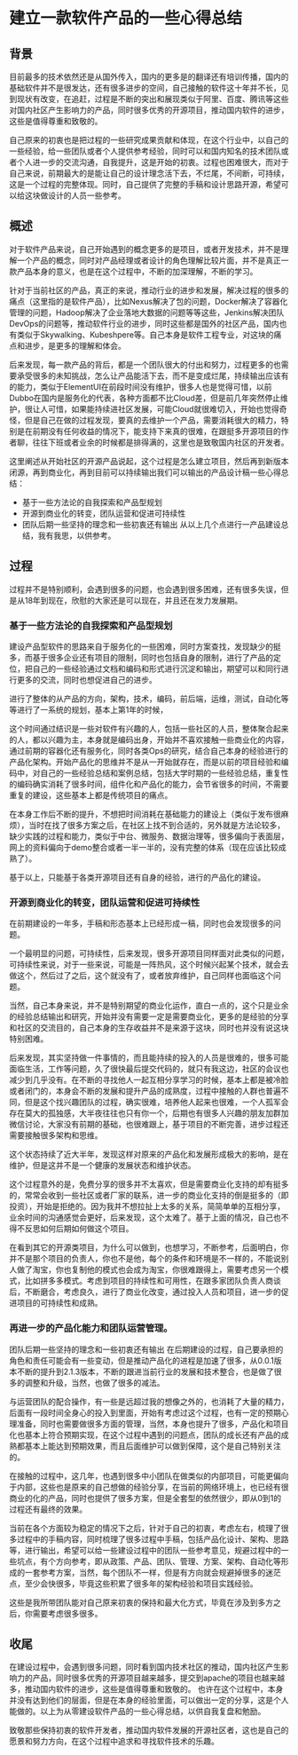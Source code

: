 # 建立一款软件产品的一些心得总结

## 背景
目前最多的技术依然还是从国外传入，国内的更多是的翻译还有培训传播，国内的基础软件并不是很发达，还有很多进步的空间，自己接触的软件这十年并不长，见到现状有改变，在追赶，过程是不断的突出和展现类似于阿里、百度、腾讯等这些对国内社区产生影响力的产品，同时很多优秀的开源项目，推动国内软件的进步，这些是值得尊重和致敬的。

自己原来的初衷也是把过程的一些研究成果贡献和体现，在这个行业中，以自己的一些经验，给一些团队或者个人提供参考经验，同时可以和国内知名的技术团队或者个人进一步的交流沟通，自我提升，这是开始的初衷。过程也困难很大，而对于自己来说，前期最大的是能让自己的设计理念活下去，不烂尾，不间断，可持续，这是一个过程的完整体现。同时，自己提供了完整的手稿和设计思路开源，希望可以给这块做设计的人员一些参考。

## 概述
对于软件产品来说，自己开始遇到的概念更多的是项目，或者开发技术，并不是理解一个产品的概念，同时对产品经理或者设计的角色理解比较片面，并不是真正一款产品本身的意义，也是在这个过程中，不断的加深理解，不断的学习。

针对于当前社区的产品，真正的来说，推动行业的进步和发展，解决过程的很多的痛点（这里指的是软件产品），比如Nexus解决了包的问题，Docker解决了容器化管理的问题，Hadoop解决了企业落地大数据的问题等等这些，Jenkins解决团队DevOps的问题等，推动软件行业的进步，同时这些都是国外的社区产品，国内也有类似于Skywalking、Kubeshpere等。自己本身是软件工程专业，对这块的痛点和进步，是更多的理解和体会。

后来发现，每一款产品的背后，都是一个团队很大的付出和努力，过程更多的也需要承受很多的未知挑战，怎么让产品能活下去，而不是变成烂尾，持续输出应该有的能力，类似于ElementUI在前段时间没有维护，很多人也是觉得可惜，以前Dubbo在国内是服务化的代表，各种方面都不比Cloud差，但是前几年突然停止维护，很让人可惜，如果能持续进社区发展，可能Cloud就很难切入，开始也觉得奇怪，但是自己在做的过程发现，要真的去维护一个产品，需要消耗很大的精力，特别是在前期没有任何收益的情况下，能支持下来真的很难，在跟挺多开源项目的作者聊，往往下班或者业余的时候都是排得满的，这里也是致敬国内社区的开发者。

这里阐述从开始社区的开源产品说起，这个过程是怎么建立项目，然后再到新版本闭源，再到商业化，再到目前可以持续输出我们可以输出的产品设计稿一些心得总结：

- 基于一些方法论的自我探索和产品型规划
- 开源到商业化的转变，团队运营和促进可持续性
- 团队后期一些坚持的理念和一些初衷还有输出
从以上几个点进行一产品建设总结，我有我思，以供参考。

## 过程
过程并不是特别顺利，会遇到很多的问题，也会遇到很多困难，还有很多失误，但是从18年到现在，欣慰的大家还是可以现在，并且还在发力发展期。

### 基于一些方法论的自我探索和产品型规划
建设产品型软件的思路来自于服务化的一些困难，同时方案查找，发现缺少的挺多，而基于很多企业还有项目的限制，同时也包括自身的限制，进行了产品的定位，把自己的一些经验通过文档和编码和形式进行沉淀和输出，期望可以和同行进行更多的交流，同时也想促进自己的进步。

进行了整体的从产品的方向，架构，技术，编码，前后端，运维，测试，自动化等等进行了一系统的规划，基本上第1年的时候，

这个时间通过结识是一些对软件有兴趣的人，包括一些社区的人员，整体聚合起来的人，都以兴趣为主，本身就是编码出身，开始并不喜欢接触一些商业化的内容，通过前期的容器化还有服务化，同时各类Ops的研究，结合自己本身的经验进行的产品化架构。开始产品化的思维并不是从一开始就存在，而是以前的项目经验和编码中，对自己的一些经验总结和案例总结，包括大学时期的一些经验总结，重复性的编码确实消耗了很多时间，组件化和产品化的能力，会节省很多的时间，不需要重复的建设，这些基本上都是传统项目的痛点。

在本身工作后不断的提升，不想把时间消耗在基础能力的建设上（类似于发布很麻烦），当时在找了很多方案之后，在社区上找不到合适的，另外就是方法论较多，缺少实践的过程和能力，类似于中台、微服务、数据治理等，很多偏向于表面层，网上的资料偏向于demo整合或者一半一半的，没有完整的体系（现在应该比较成熟了）。

基于以上，只能基于各类开源项目还有自身的经验，进行的产品化的建设。

### 开源到商业化的转变，团队运营和促进可持续性
在前期建设的一年多，手稿和形态基本上已经形成一稿，同时也会发现很多的问题。

一个最明显的问题，可持续性，后来发现，很多开源项目同样面对此类似的问题，可持续性来说，对于一些来说，可能是一阵热风，这个时候兴起某个技术，就会去做这个，然后过了之后，这个就没有了，或者放弃维护，自己同样也面临这个问题。

当然，自己本身来说，并不是特别期望的商业化运作，直白一点的，这个只是业余的经验总结输出和研究，开始并没有需要一定是需要商业化，更多的是经验的分享和社区的交流目的，自己本身的生存收益并不是来源于这块，同时也并没有说这块特别困难。

后来发现，其实坚持做一件事情的，而且能持续的投入的人员是很难的，很多可能面临生活，工作等问题，久了很快最后提交代码的，就只有我这边，社区的会议也减少到几乎没有。在不断的寻找他人一起互相分享学习的时候，基本上都是被冷脸或者闭门的，本身会不断的发展和提升产品的成熟度，过程中接触的人群也普遍不同，但是这个找兴趣团队的过程，确实很难，培养他人起来也很难，一个人孤军会存在莫大的孤独感，大半夜往往也只有你一个，后期也有很多人兴趣的朋友加群加微信讨论，大家没有前期的基础，也很难跟上，基于项目的不断完善，进步过程还需要接触很多架构和思维。

这个状态持续了近大半年，发现这样对原来的产品化和发展形成极大的影响，是在维护，但是这并不是一个健康的发展状态和维护状态。

这个过程意外的是，免费分享的很多并不太喜欢，但是需要商业化支持的却有挺多的，常常会收到一些社区或者厂家的联系，进一步的商业化支持的倒是挺多的（即投资），开始是拒绝的。因为我并不想拉扯上太多的关系，简简单单的互相分享，业余时间的沟通感觉会更好，后来发现，这个太难了。基于上面的情况，自己也不得不反思如何后期如何做这个项目。

在看到其它的开源类项目，为什么可以做到，也想学习，不断参考，后面明白，你并不是那个项目的负责人，你也不是他，每个的条件和环境是不一样的，不能说别人做了淘宝，你也复制他的模式也会成为淘宝，你很难跟得上，需要考虑另一个模式，比如拼多多模式。考虑到项目的持续性和可用性，在跟多家团队负责人商谈后，不断磨合，考虑良久，进行了商业化改变，通过投入人员和项目，进一步的促进项目的可持续性和成熟。

### 再进一步的产品化能力和团队运营管理。

团队后期一些坚持的理念和一些初衷还有输出
在后期建设的过程，自己要承担的角色和责任可能会有一些变动，但是推动产品化的进程是加速了很多，从0.0.1版本不断的提升到2.1.3版本，不断的跟进当前行业的发展和技术整合，也是做了很多的调整和升级，当然，也做了很多的减法。

与运营团队的配合操作，有一些是远超过我的想像之外的，也消耗了大量的精力，后面有一段时间全身心的投入到里面，开始有考虑过这个过程，也有一定的预期心理准备，同时也需要做很多方面的管理，当然，本身也提升了很多，产品化和项目化也基本上符合预期实现，在这个过程中遇到的问题点，团队的成长还有产品的成熟都基本上能达到预期效果，而且后面维护可以做到保障，这个是自己特别关注的。

在接触的过程中，这几年，也遇到很多中小团队在做类似的内部项目，可能更偏向于内部，这些也是原来的自己想做的经验分享，在当前的网络环境上，也已经有很商业的化的产品，同时也提供了很多方案，但是全套型的依然很少，即从0到1的过程还有最终的效果。

当前在各个方面较为稳定的情况下之后，针对于自己的初衷，考虑左右，梳理了很多过程中的手稿内容，同时梳理了很多过程中手稿，包括产品化设计、架构、思路等，进行输出，希望可以给一些建设过程中的团队一些参考意见，规避过程中的一些坑点，有个方向参考，即从政策、产品、团队、管理、方案、架构、自动化等形成的一套参考方案，当然，每个团队不一样，但是有方向就会规避掉很多的迷茫点，至少会快很多，毕竟这些积累了很多年的架构经验和项目实践经验。

这些是我所带团队能对自己原来初衷的保持和最大化方式，毕竟在涉及到多方之后，你需要考虑很多很多。

## 收尾
在建设过程中，会遇到很多问题，同时看到国内技术社区的推动，国内社区产生影响力的产品，同时很多优秀的开源项目越来越多，提交到apache的项目也越来越多，推动国内软件的进步，这些是值得尊重和致敬的。
也许在这个过程中，本身并没有达到他们的层面，但是在本身的经验里面，可以做出一定的分享，这是个人能做的。以上为从零建设软件产品的一些心得总结，以供自我复盘和勉励。

致敬那些保持初衷的软件开发者，推动国内软件发展的开源社区者，这也是自己的愿景和努力方向，在这个过程中追求和寻找软件技术的乐趣。